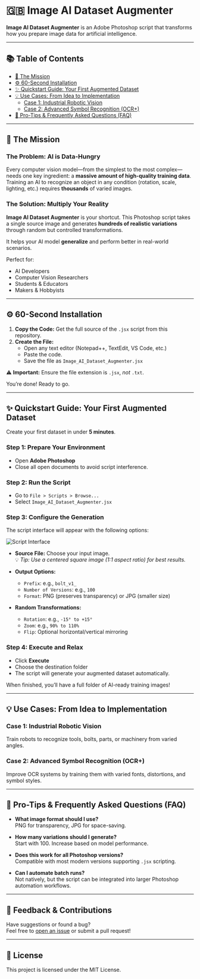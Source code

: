 # 🇬🇧 Image AI Dataset Augmenter

**Image AI Dataset Augmenter** is an Adobe Photoshop script that transforms how you prepare image data for artificial intelligence.

---

## 📚 Table of Contents

- [🚀 The Mission](#-the-mission)
- [⚙️ 60-Second Installation](#-60-second-installation)
- [✨ Quickstart Guide: Your First Augmented Dataset](#-quickstart-guide-your-first-augmented-dataset)
- [💡 Use Cases: From Idea to Implementation](#-use-cases-from-idea-to-implementation)
  - [Case 1: Industrial Robotic Vision](#case-1-industrial-robotic-vision)
  - [Case 2: Advanced Symbol Recognition (OCR+)](#case-2-advanced-symbol-recognition-ocr)
- [🧠 Pro-Tips & Frequently Asked Questions (FAQ)](#-pro-tips--frequently-asked-questions-faq)

---

## 🚀 The Mission

### The Problem: AI is Data-Hungry

Every computer vision model—from the simplest to the most complex—needs one key ingredient: a **massive amount of high-quality training data**.  
Training an AI to recognize an object in any condition (rotation, scale, lighting, etc.) requires **thousands** of varied images.

### The Solution: Multiply Your Reality

**Image AI Dataset Augmenter** is your shortcut. This Photoshop script takes a single source image and generates **hundreds of realistic variations** through random but controlled transformations.

It helps your AI model **generalize** and perform better in real-world scenarios.

Perfect for:
- AI Developers
- Computer Vision Researchers
- Students & Educators
- Makers & Hobbyists

---

## ⚙️ 60-Second Installation

1. **Copy the Code:** Get the full source of the `.jsx` script from this repository.
2. **Create the File:**
   - Open any text editor (Notepad++, TextEdit, VS Code, etc.)
   - Paste the code.
   - Save the file as `Image_AI_Dataset_Augmenter.jsx`

⚠️ **Important:** Ensure the file extension is `.jsx`, *not* `.txt`.

You’re done! Ready to go.

---

## ✨ Quickstart Guide: Your First Augmented Dataset

Create your first dataset in under **5 minutes**.

### Step 1: Prepare Your Environment
- Open **Adobe Photoshop**
- Close all open documents to avoid script interference.

### Step 2: Run the Script
- Go to `File > Scripts > Browse...`
- Select `Image_AI_Dataset_Augmenter.jsx`

### Step 3: Configure the Generation

The script interface will appear with the following options:

![Script Interface](https://i.imgur.com/g0a1s3c.png)

- **Source File:** Choose your input image.  
  💡 *Tip: Use a centered square image (1:1 aspect ratio) for best results.*

- **Output Options:**
  - `Prefix`: e.g., `bolt_v1_`
  - `Number of Versions`: e.g., `100`
  - `Format`: PNG (preserves transparency) or JPG (smaller size)

- **Random Transformations:**
  - `Rotation`: e.g., `-15° to +15°`
  - `Zoom`: e.g., `90% to 110%`
  - `Flip`: Optional horizontal/vertical mirroring

### Step 4: Execute and Relax

- Click **Execute**
- Choose the destination folder
- The script will generate your augmented dataset automatically.

When finished, you’ll have a full folder of AI-ready training images!

---

## 💡 Use Cases: From Idea to Implementation

### Case 1: Industrial Robotic Vision
Train robots to recognize tools, bolts, parts, or machinery from varied angles.

### Case 2: Advanced Symbol Recognition (OCR+)
Improve OCR systems by training them with varied fonts, distortions, and symbol styles.

---

## 🧠 Pro-Tips & Frequently Asked Questions (FAQ)

- **What image format should I use?**  
  PNG for transparency, JPG for space-saving.

- **How many variations should I generate?**  
  Start with 100. Increase based on model performance.

- **Does this work for all Photoshop versions?**  
  Compatible with most modern versions supporting `.jsx` scripting.

- **Can I automate batch runs?**  
  Not natively, but the script can be integrated into larger Photoshop automation workflows.

---

## 📩 Feedback & Contributions

Have suggestions or found a bug?  
Feel free to [open an issue](https://github.com/yourusername/ImageAI-Augmenter/issues) or submit a pull request!

---

## 📄 License

This project is licensed under the MIT License.
